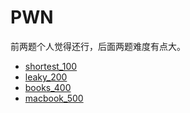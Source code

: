 # PWN

前两题个人觉得还行，后面两题难度有点大。

- [shortest_100](./shortest_100/README.md)
- [leaky_200](./leaky_200/README.md)
- [books_400](./books_400/README.md)
- [macbook_500](./macbook_500/README.md)

